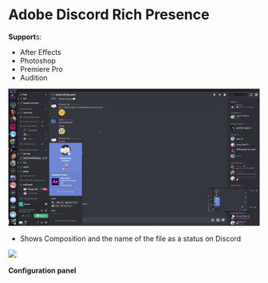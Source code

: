 # Adobe Discord Rich Presence
**Support**s:
- After Effects
- Photoshop
- Premiere Pro
- Audition

![](demo/preview.gif)
- Shows Composition and the name of the file as a status on Discord

![](https://cdn.discordapp.com/attachments/738153603079995453/749741755003306084/rpc.png)

**Configuration panel**
